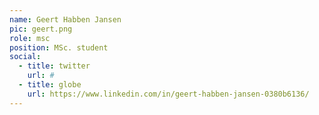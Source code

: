```yaml
---
name: Geert Habben Jansen
pic: geert.png
role: msc
position: MSc. student
social:
  - title: twitter
    url: #
  - title: globe
    url: https://www.linkedin.com/in/geert-habben-jansen-0380b6136/
---
```

